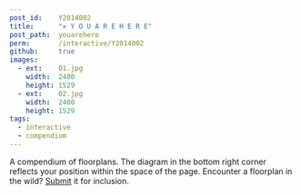 ```yaml
---
post_id:    Y2014002
title:      "✕ Y O U A R E H E R E"
post_path:  youarehere
perm:       /interactive/Y2014002
github:     true
images:     
  - ext:    01.jpg
    width:  2400
    height: 1529
  - ext:    02.jpg
    width:  2400
    height: 1529
tags:
  - interactive
  - compendium
---
```

A compendium of floorplans. The diagram in the bottom right corner reflects your position within the space of the page. Encounter a floorplan in the wild? [Submit](mailto:ef2512@columbia.edu) it for inclusion.